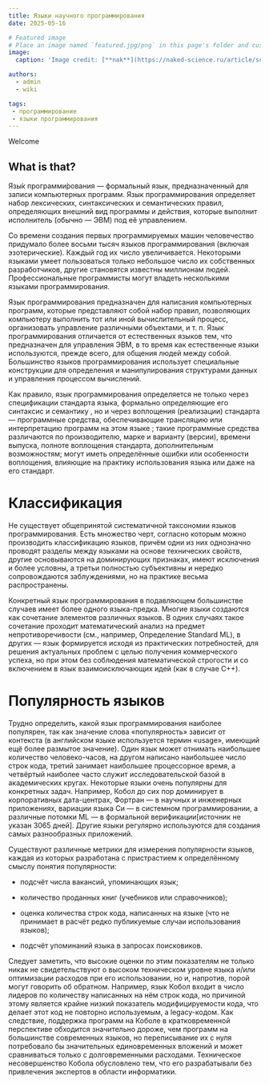 ```yaml
---
title: Языки научного программирования
date: 2025-05-16

# Featured image
# Place an image named `featured.jpg/png` in this page's folder and customize its options here.
image:
  caption: 'Image credit: [**nak**](https://naked-science.ru/article/sci/reyting-yazykov-programmi)'

authors:
  - admin
  - wiki

tags:
 - программирование
 - языки программирования
---
```


Welcome

## What is that?

Язы́к программи́рования — формальный язык, предназначенный для записи компьютерных программ. Язык программирования определяет набор лексических, синтаксических и семантических правил, определяющих внешний вид программы и действия, которые выполнит исполнитель (обычно — ЭВМ) под её управлением.

Со времени создания первых программируемых машин человечество придумало более восьми тысяч языков программирования (включая эзотерические). Каждый год их число увеличивается. Некоторыми языками умеет пользоваться только небольшое число их собственных разработчиков, другие становятся известны миллионам людей. Профессиональные программисты могут владеть несколькими языками программирования.

Язык программирования предназначен для написания компьютерных программ, которые представляют собой набор правил, позволяющих компьютеру выполнить тот или иной вычислительный процесс, организовать управление различными объектами, и т. п. Язык программирования отличается от естественных языков тем, что предназначен для управления ЭВМ, в то время как естественные языки используются, прежде всего, для общения людей между собой. Большинство языков программирования использует специальные конструкции для определения и манипулирования структурами данных и управления процессом вычислений.

Как правило, язык программирования определяется не только через спецификации стандарта языка, формально определяющие его синтаксис и семантику , но и через воплощения (реализации) стандарта — программные средства, обеспечивающие трансляцию или интерпретацию программ на этом языке ; такие программные средства различаются по производителю, марке и варианту (версии), времени выпуска, полноте воплощения стандарта, дополнительным возможностям; могут иметь определённые ошибки или особенности воплощения, влияющие на практику использования языка или даже на его стандарт.

# Классификация

Не существует общепринятой систематичной таксономии языков программирования. Есть множество черт, согласно которым можно производить классификацию языков, причём одни из них однозначно проводят разделы между языками на основе технических свойств, другие основываются на доминирующих признаках, имеют исключения и более условны, а третьи полностью субъективны и нередко сопровождаются заблуждениями, но на практике весьма распространены.

Конкретный язык программирования в подавляющем большинстве случаев имеет более одного языка-предка. Многие языки создаются как сочетание элементов различных языков. В одних случаях такое сочетание проходит математический анализ на предмет непротиворечивости (см., например, Определение Standard ML), в других — язык формируется исходя из практических потребностей, для решения актуальных проблем с целью получения коммерческого успеха, но при этом без соблюдения математической строгости и со включением в язык взаимоисключающих идей (как в случае C++).

# Популярность языков

Трудно определить, какой язык программирования наиболее популярен, так как значение слова «популярность» зависит от контекста (в английском языке используется термин «usage», имеющий ещё более размытое значение). Один язык может отнимать наибольшее количество человеко-часов, на другом написано наибольшее число строк кода, третий занимает наибольшее процессорное время, а четвёртый наиболее часто служит исследовательской базой в академических кругах. Некоторые языки очень популярны для конкретных задач. Например, Кобол до сих пор доминирует в корпоративных дата-центрах, Фортран — в научных и инженерных приложениях, вариации языка Си — в системном программировании, а различные потомки ML — в формальной верификации[источник не указан 3065 дней]. Другие языки регулярно используются для создания самых разнообразных приложений.

Существуют различные метрики для измерения популярности языков, каждая из которых разработана с пристрастием к определённому смыслу понятия популярности:

* подсчёт числа вакансий, упоминающих язык;

* количество проданных книг (учебников или справочников);

* оценка количества строк кода, написанных на языке (что не принимает в расчёт редко публикуемые случаи использования языков);

* подсчёт упоминаний языка в запросах поисковиков.

Следует заметить, что высокие оценки по этим показателям не только никак не свидетельствуют о высоком техническом уровне языка и/или оптимизации расходов при его использовании, но и, напротив, порой могут говорить об обратном. Например, язык Кобол входит в число лидеров по количеству написанных на нём строк кода, но причиной этому является крайне низкий показатель модифицируемости кода, что делает этот код не повторно используемым, а legacy-кодом. Как следствие, поддержка программ на Коболе в кратковременной перспективе обходится значительно дороже, чем программ на большинстве современных языков, но переписывание их с нуля потребовало бы значительных единовременных вложений и может сравниваться только с долговременными расходами. Техническое несовершенство Кобола обусловлено тем, что его разрабатывали без привлечения экспертов в области информатики.